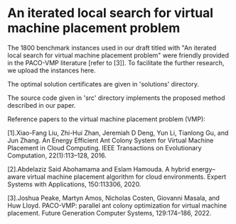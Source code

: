 # An iterated local search for virtual machine placement problem

The 1800 benchmark instances used in our draft titled with "An iterated local search for virtual machine placement problem" were friendly provided in the PACO-VMP literature [refer to [3]]. To facilitate the further research, we upload the instances here. 

The optimal solution certificates are given in 'solutions' directory.

The source code given in 'src' directory implements the proposed method described in our paper.

Reference papers to the virtual machine placement problem (VMP):

[1].Xiao-Fang Liu, Zhi-Hui Zhan, Jeremiah D Deng, Yun Li, Tianlong Gu, and Jun Zhang. An Energy Efficient Ant Colony System for Virtual Machine Placement in Cloud Computing.
IEEE Transactions on Evolutionary Computation, 22(1):113–128, 2016.

[2].Abdelaziz Said Abohamama and Eslam Hamouda. A hybrid energy–aware virtual machine placement algorithm for cloud environments. Expert Systems with Applications, 150:113306, 2020.

[3].Joshua Peake, Martyn Amos, Nicholas Costen, Giovanni Masala, and Huw Lloyd. PACO-VMP: parallel ant colony optimization for virtual machine placement. Future Generation Computer Systems, 129:174–186, 2022.


